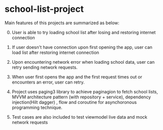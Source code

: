 # school-list-project


Main features of this projects are summarized as below:

0. User is able to try loading school list after losing and restoring internet connection 

1. If user doesn't have connection upon first opening the app, user can load list after restoring internet connection

2. Upon encountering network error when loading school data, user can retry sending network requests.

3. When user first opens the app and the first request times out or encounters an error, user can retry. 

4. Project uses paging3 library to achieve paginagion to fetch school lists, MVVM architecture pattern (with repository + service), dependency injection(Hilt dagger)
, flow and coroutine for asynchoronous programming technique. 

5. Test cases are also included to test viewmodel live data and mock network requests 

